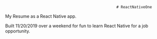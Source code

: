                                                       # ReactNativeOne

My Resume as a React Native app.

Built 11/20/2019 over a weekend for fun to learn React Native for a job opportunity.